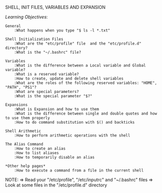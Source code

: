SHELL, INIT FILES, VARIABLES AND EXPANSION

*Learning Objectives*:


	General
		:What happens when you type "$ ls -l *.txt"

	Shell Initialization Files
		:What are the "etc/profile" file  and the "etc/profile.d" directory?
		:What is the "~/.bashrc" file?

	Variables
		:What is the difference between a Local variable and Global variable?
		:What is a reserved variable?
		:How to create, update and delete shell variables
		:What are the roles of the following reserved variables: "HOME", "PATH", "PS1"?
		:What are special parameters?
		:What is the special parameter "$?"

	Expansions
		:What is Expansion and how to use them
		:What is the difference between single and double quotes and how to use them properly
		:How to do command substitution with $() and backticks

	Shell Arithmetic
		:How to perform arithmetic operations with the shell

	The Alias Command
		:How to create an alias
		:How to list aliases
		:How to temporarily disable an alias

	*Other help pages*
		:How to execute a command from a file in the current shell


NOTE:
	=> Read your "/etc/profile", "/etc/inputrc" and "~/.bashrc" files
	=> Look at some files in the "/etc/profile.d" directory
